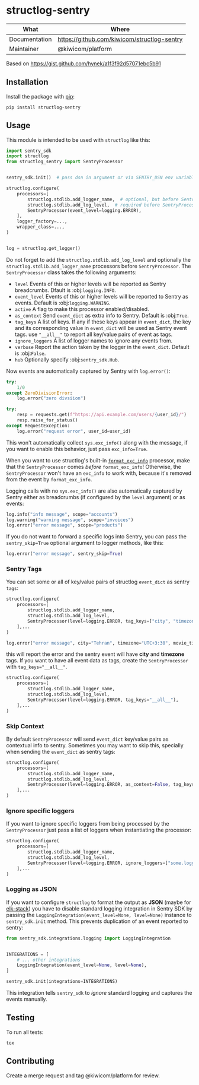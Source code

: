 # structlog-sentry

| What          | Where                                         |
| ------------- | --------------------------------------------- |
| Documentation | <https://github.com/kiwicom/structlog-sentry> |
| Maintainer    | @kiwicom/platform                             |

Based on <https://gist.github.com/hynek/a1f3f92d57071ebc5b91>

## Installation

Install the package with [pip](https://pip.pypa.io/):

```
pip install structlog-sentry
```

## Usage

This module is intended to be used with `structlog` like this:

```python
import sentry_sdk
import structlog
from structlog_sentry import SentryProcessor


sentry_sdk.init()  # pass dsn in argument or via SENTRY_DSN env variable

structlog.configure(
    processors=[
        structlog.stdlib.add_logger_name,  # optional, but before SentryProcessor()
        structlog.stdlib.add_log_level,  # required before SentryProcessor()
        SentryProcessor(event_level=logging.ERROR),
    ],
    logger_factory=...,
    wrapper_class=...,
)


log = structlog.get_logger()
```

Do not forget to add the `structlog.stdlib.add_log_level` and optionally the
`structlog.stdlib.add_logger_name` processors before `SentryProcessor`. The
`SentryProcessor` class takes the following arguments:

- `level` Events of this or higher levels will be reported as Sentry
  breadcrumbs. Dfault is :obj:`logging.INFO`.
- `event_level` Events of this or higher levels will be reported to Sentry
  as events. Default is :obj:`logging.WARNING`.
- `active` A flag to make this processor enabled/disabled.
- `as_context` Send `event_dict` as extra info to Sentry.
  Default is :obj:`True`.
- `tag_keys` A list of keys. If any if these keys appear in `event_dict`,
  the key and its corresponding value in `event_dict` will be used as Sentry
  event tags. use `"__all__"` to report all key/value pairs of event as tags.
- `ignore_loggers` A list of logger names to ignore any events from.
- `verbose` Report the action taken by the logger in the `event_dict`.
  Default is :obj:`False`.
- `hub` Optionally specify :obj:`sentry_sdk.Hub`.

Now events are automatically captured by Sentry with `log.error()`:

```python
try:
    1/0
except ZeroDivisionError:
    log.error("zero divsiion")

try:
    resp = requests.get(f"https://api.example.com/users/{user_id}/")
    resp.raise_for_status()
except RequestException:
    log.error("request error", user_id=user_id)
```

This won't automatically collect `sys.exc_info()` along with the message, if you want
to enable this behavior, just pass `exc_info=True`.

When you want to use structlog's built-in
[`format_exc_info`](http://www.structlog.org/en/stable/api.html#structlog.processors.format_exc_info)
processor, make that the `SentryProcessor` comes *before* `format_exc_info`!
Otherwise, the `SentryProcessor` won't have an `exc_info` to work with, because
it's removed from the event by `format_exc_info`.

Logging calls with no `sys.exc_info()` are also automatically captured by Sentry
either as breadcrumbs (if configured by the `level` argument) or as events:

```python
log.info("info message", scope="accounts")
log.warning("warning message", scope="invoices")
log.error("error message", scope="products")
```

If you do not want to forward a specific logs into Sentry, you can pass the
`sentry_skip=True` optional argument to logger methods, like this:

```python
log.error("error message", sentry_skip=True)
```

### Sentry Tags

You can set some or all of key/value pairs of structlog `event_dict` as sentry `tags`:

```python
structlog.configure(
    processors=[
        structlog.stdlib.add_logger_name,
        structlog.stdlib.add_log_level,
        SentryProcessor(level=logging.ERROR, tag_keys=["city", "timezone"]),
    ],...
)

log.error("error message", city="Tehran", timezone="UTC+3:30", movie_title="Some title")
```

this will report the error and the sentry event will have **city** and **timezone** tags.
If you want to have all event data as tags, create the `SentryProcessor` with `tag_keys="__all__"`.

```python
structlog.configure(
    processors=[
        structlog.stdlib.add_logger_name,
        structlog.stdlib.add_log_level,
        SentryProcessor(level=logging.ERROR, tag_keys="__all__"),
    ],...
)
```

### Skip Context

By default `SentryProcessor` will send `event_dict` key/value pairs as contextual info to sentry.
Sometimes you may want to skip this, specially when sending the `event_dict` as sentry tags:

```python
structlog.configure(
    processors=[
        structlog.stdlib.add_logger_name,
        structlog.stdlib.add_log_level,
        SentryProcessor(level=logging.ERROR, as_context=False, tag_keys="__all__"),
    ],...
)
```

### Ignore specific loggers

If you want to ignore specific loggers from being processed by the `SentryProcessor` just pass
a list of loggers when instantiating the processor:

```python
structlog.configure(
    processors=[
        structlog.stdlib.add_logger_name,
        structlog.stdlib.add_log_level,
        SentryProcessor(level=logging.ERROR, ignore_loggers=["some.logger"]),
    ],...
)
```

### Logging as JSON

If you want to configure `structlog` to format the output as **JSON** (maybe for
[elk-stack](https://www.elastic.co/elk-stack)) you have to disable standard logging
integration in Sentry SDK by passing the `LoggingIntegration(event_level=None, level=None)`
instance to `sentry_sdk.init` method. This prevents duplication of an event reported to sentry:

```python
from sentry_sdk.integrations.logging import LoggingIntegration


INTEGRATIONS = [
    # ... other integrations
    LoggingIntegration(event_level=None, level=None),
]

sentry_sdk.init(integrations=INTEGRATIONS)
```

This integration tells `sentry_sdk` to *ignore* standard logging and captures the events manually.

## Testing

To run all tests:

```
tox
```

## Contributing

Create a merge request and tag @kiwicom/platform  for review.
